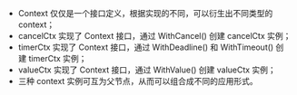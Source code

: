 - Context 仅仅是一个接口定义，根据实现的不同，可以衍生出不同类型的 context；
- cancelCtx 实现了 Context 接口，通过 WithCancel() 创建 cancelCtx 实例；
- timerCtx 实现了 Context 接口，通过 WithDeadline() 和 WithTimeout() 创建 timerCtx 实例；
- valueCtx 实现了 Context 接口，通过 WithValue() 创建 valueCtx 实例；
- 三种 context 实例可互为父节点，从而可以组合成不同的应用形式。